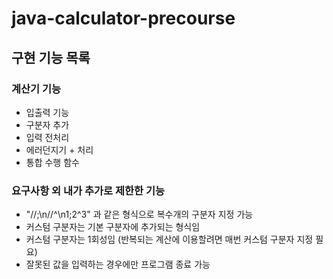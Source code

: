 # java-calculator-precourse

## 구현 기능 목록

### 계산기 기능

- 입출력 기능
- 구분자 추가
- 입력 전처리
- 에러던지기 + 처리
- 통합 수행 함수

### 요구사항 외 내가 추가로 제한한 기능

- "//;\n//^\n1;2^3" 과 같은 형식으로 복수개의 구분자 지정 가능
- 커스텀 구분자는 기본 구분자에 추가되는 형식임
- 커스텀 구분자는 1회성임 (반복되는 계산에 이용할려면 매번 커스텀 구분자 지정 필요)
- 잘못된 값을 입력하는 경우에만 프로그램 종료 가능

